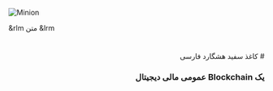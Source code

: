 ![Minion](https://github.com/hashgard/whitepaper/blob/master/pics/ecosystem_en.png)


&rlm متن &lrm
#

#
<div dir="rtl">
# کاغذ سفید هشگارد فارسی

### یک Blockchain  عمومی مالی دیجیتال
</div>
